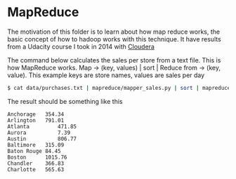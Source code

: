# MapReduce

The motivation of this folder is to learn about how map reduce works, the basic concept of how to hadoop works with this technique.
It have results from a Udacity
course I took in 2014 with [Cloudera](https://classroom.udacity.com/courses/ud617)

The command below calculates the sales per store from a text file. This is how MapReduce works. Map -> (key, values) | sort | Reduce from -> (key, value). This example keys are store names, values are sales per day

```sh
$ cat data/purchases.txt | mapreduce/mapper_sales.py | sort | mapreduce/reducer_sales.py
```

The result should be something like this 

```
Anchorage	354.34
Arlington	791.01
Atlanta	        471.85
Aurora	        7.39
Austin	        806.77
Baltimore	315.09
Baton Rouge	84.45
Boston  	1015.76
Chandler	366.83
Charlotte	565.63
```